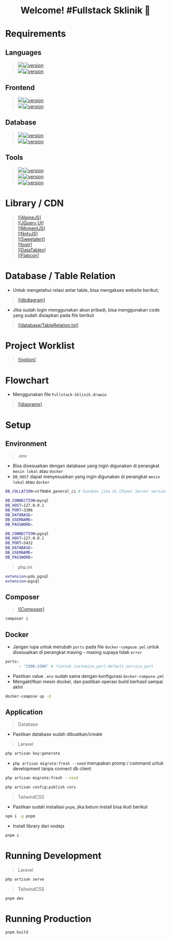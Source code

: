 <h1 align='center'>Welcome! #Fullstack Sklinik 🚀</h1>

# Requirements
## Languages
> [<img src="https://img.shields.io/badge/PHP-777BB4?style=for-the-badge&logo=php&logoColor=white" />![version](https://img.shields.io/badge/version-8.2.12-blue)](https://sourceforge.net/projects/xampp/files/XAMPP%20Windows/8.2.12/xampp-windows-x64-8.2.12-0-VS16-installer.exe/download) </br>
> [<img src="https://img.shields.io/badge/jQuery-0769AD?style=for-the-badge&logo=jquery&logoColor=white" />![version](https://img.shields.io/badge/version-3.7.1-blue)](https://cdnjs.com/libraries/jquery) </br>

## Frontend
> [<img src="https://img.shields.io/badge/Tailwind_CSS-38B2AC?style=for-the-badge&logo=tailwind-css&logoColor=white" />![version](https://img.shields.io/badge/version-1.7-blue)](https://tailwindcss.com/docs/guides/vite#vue) </br>
> [<img src="https://img.shields.io/badge/Font_Awesome-339AF0?style=for-the-badge&logo=fontawesome&logoColor=white" />![version](https://img.shields.io/badge/version-6.5.2-blue)](https://cdnjs.com/libraries/font-awesome) </br>

## Database
> [<img src="https://img.shields.io/badge/MySQL-005C84?style=for-the-badge&logo=mysql&logoColor=white" />![version](https://img.shields.io/badge/version-8.0.39-blue)](https://dev.mysql.com/downloads/installer/) </br>
> [<img src="https://img.shields.io/badge/PostgreSQL-316192?style=for-the-badge&logo=postgresql&logoColor=white" />![version](https://img.shields.io/badge/version-17.2-blue)](https://www.enterprisedb.com/downloads/postgres-postgresql-downloads) </br>

## Tools
> [<img src="https://img.shields.io/badge/Laravel-FF2D20?style=for-the-badge&logo=laravel&logoColor=white" />![version](https://img.shields.io/badge/version-11.xx-blue)](https://laravel.com/docs/11.x/installation) </br>
> [<img src="https://img.shields.io/badge/Node%20js-339933?style=for-the-badge&logo=nodedotjs&logoColor=white" />![version](https://img.shields.io/badge/version-21.7.1-blue)](https://nodejs.org/en/download/prebuilt-installer) </br>
> [<img src="https://img.shields.io/badge/Docker-2CA5E0?style=for-the-badge&logo=docker&logoColor=white" />![version](https://img.shields.io/badge/version-4.31.1-blue)](https://www.docker.com/get-started/) </br>

# Library / CDN
> [![AlpineJS]](https://alpinejs.dev/essentials/installation) </br>
> [![JQuery UI]](https://jqueryui.com) </br>
> [![MomentJS]](https://momentjs.com) </br>
> [![NotyJS]](https://www.jsdelivr.com/package/npm/noty) </br>
> [![Sweetalert]](https://sweetalert2.github.io) </br>
> [![tostr]](https://www.jsdelivr.com/package/npm/toastr) </br>
> [![DataTables]](https://datatables.net/download/) </br>
> [![Flaticon]](https://www.flaticon.com/search?color=color) </br>

# Database / Table Relation
- Untuk mengetahui relasi antar table, bisa mengakses website berikut;
> [![dbdiagram]](https://dbdiagram.io/d) </br>
- Jika sudah login menggunakan akun pribadi, bisa menggunakan code yang sudah disiapkan pada file berikut
> [![database/TableRelation.txt]](https://github.com/skuadolan/fullstack-sklinik/tree/main/database/TableRelation.txt) </br>

# Project Worklist
> [![notion]](https://www.notion.so/skuadproduction/Fullstack-Klinik-fd00424e9f0f4871996679934edb861a) </br>

# Flowchart
- Menggunakan file `Fullstack-Sklinik.drawio`
> [![diagrams]](https://app.diagrams.net) </br>

# Setup
## Environment
> .env
- Bisa disesuaikan dengan database yang ingin digunakan di perangkat `mesin lokal` atau `docker`
- `DB_HOST` dapat menyesuaikan yang ingin digunakan di perangkat `mesin lokal` atau `docker`
```bash
DB_COLLATION=utf8mb4_general_ci # Gunakan jika di CPanel Server version: 10.6.17-MariaDB-cll-lve - MariaDB Server

DB_CONNECTION=mysql
DB_HOST=127.0.0.1
DB_PORT=3306
DB_DATABASE=
DB_USERNAME=
DB_PASSWORD=
```
```bash
DB_CONNECTION=pgsql
DB_HOST=127.0.0.1
DB_PORT=5432
DB_DATABASE=
DB_USERNAME=
DB_PASSWORD=
```

> php.ini
```bash
extension=pdo_pgsql
extension=pgsql
```

## Composer
> [![Composer]](https://getcomposer.org/download/) </br>
```bash
composer i
```

## Docker
- Jangan lupa untuk merubah `ports` pada file `docker-compose.yml` untuk disesuaikan di perangkat masing - masing supaya tidak `error`
```bash
ports:
      - "3306:3306" # *Contoh customize_port:default_service_port
```
- Pastikan value `.env` sudah sama dengan konfigurasi `docker-compose.yml`
- Mengaktifkan mesin docker, dan pastikan operasi build berhasil sampai akhir
```bash
docker-compose up -d
```

## Application
> Database
- Pastikan database sudah dibuatkan/create

> Laravel
```bash
php artisan key:generate
```
- `php artisan migrate:fresh --seed` merupakan promp / command untuk development tanpa connect db client
```bash
php artisan migrate:fresh --seed
```
```bash
php artisan config:publish cors
```

> TailwindCSS
- Pastikan sudah installasi `pnpm`, jika belum install bisa ikuti berikut
```bash
npm i -g pnpm
```
- Install library dari nodejs
```bash
pnpm i
```

# Running Development
> Laravel
```bash
php artisan serve
```
> TailwindCSS
```bash
pnpm dev
```

# Running Production
```bash
pnpm build
```
